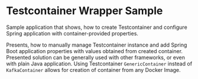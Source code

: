 # Testcontainer Wrapper Sample
Sample application that shows, how to create Testcontainer and configure Spring application with container-provided properties.

Presents, how to manually manage Testcontainer instance and add Spring Boot application properties with values obtained from created container. Presented solution can be generally used with other frameworks, or even with plain Java application. Using Testcontainer `GenericContainer` instead of `KafkaContainer` allows for creation of container from any Docker Image.
